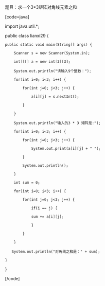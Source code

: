 题目：求一个3*3矩阵对角线元素之和  
[code=java]   
import java.util.*;
public class lianxi29 {
	public static void main(String[] args) {
		Scanner s = new Scanner(System.in);
		int[][] a = new int[3][3];
		System.out.println("请输入9个整数：");
		for(int i=0; i<3; i++) {
			for(int j=0; j<3; j++) {
				a[i][j] = s.nextInt();
			}
		}
		System.out.println("输入的3 * 3 矩阵是:");
		for(int i=0; i<3; i++) {
			for(int j=0; j<3; j++) {
				System.out.print(a[i][j] + " ");
			}
			System.out.println();
		}
		int sum = 0;
		for(int i=0; i<3; i++) {
			for(int j=0; j<3; j++) {
				if(i == j) {
				sum += a[i][j];
				}
			}
		}
	   System.out.println("对角线之和是：" + sum);
	}
}
[/code]